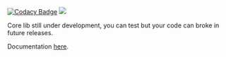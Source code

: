 [![Codacy Badge](https://app.codacy.com/project/badge/Grade/7f9cd5b6fb184e29a948417095969a81)](https://app.codacy.com/gh/hydra-app/core/dashboard?utm_source=gh&utm_medium=referral&utm_content=&utm_campaign=Badge_grade)
[![](https://jitpack.io/v/hydra-app/core.svg)](https://jitpack.io/#hydra-app/core)

Core lib still under development, you can test but your code can broke in future releases.

Documentation [here](http://docs.knf-hydra.app/).